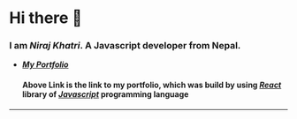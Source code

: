 # Hi there 👋

### I am **_Niraj Khatri_**. A Javascript developer from Nepal.

- [**_My Portfolio_**](https://ace-niraj.github.io/niraj_portfolio/ 'https://ace-niraj.github.io/niraj_portfolio')
    #### Above Link is the link to my portfolio, which was build by using [**_React_**](https://reactjs.org/ 'https://reactjs.org/') library of [**_Javascript_**](https://developer.mozilla.org/en-US/docs/Web/JavaScript 'https://developer.mozilla.org/en-US/docs/Web/JavaScript') programming language

---
